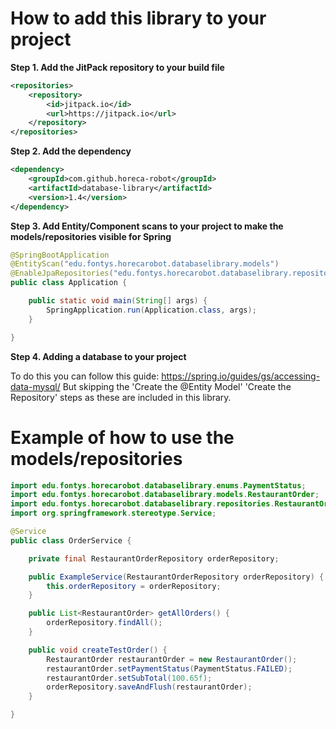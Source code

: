 # How to add this library to your project
**Step 1. Add the JitPack repository to your build file**
```xml
<repositories>
    <repository>
        <id>jitpack.io</id>
        <url>https://jitpack.io</url>
    </repository>
</repositories>
```
**Step 2. Add the dependency**
```xml
<dependency>
    <groupId>com.github.horeca-robot</groupId>
    <artifactId>database-library</artifactId>
    <version>1.4</version>
</dependency>
```
**Step 3. Add Entity/Component scans to your project to make the models/repositories visible for Spring**
```java
@SpringBootApplication
@EntityScan("edu.fontys.horecarobot.databaselibrary.models")
@EnableJpaRepositories("edu.fontys.horecarobot.databaselibrary.repositories")
public class Application {

	public static void main(String[] args) {
		SpringApplication.run(Application.class, args);
	}

}
```
**Step 4. Adding a database to your project**

To do this you can follow this guide: https://spring.io/guides/gs/accessing-data-mysql/
But skipping the 'Create the @Entity Model' 'Create the Repository' steps as these are included in this library.

# Example of how to use the models/repositories

```java
import edu.fontys.horecarobot.databaselibrary.enums.PaymentStatus;
import edu.fontys.horecarobot.databaselibrary.models.RestaurantOrder;
import edu.fontys.horecarobot.databaselibrary.repositories.RestaurantOrderRepository;
import org.springframework.stereotype.Service;

@Service
public class OrderService {

    private final RestaurantOrderRepository orderRepository;

    public ExampleService(RestaurantOrderRepository orderRepository) {
        this.orderRepository = orderRepository;
    }

    public List<RestaurantOrder> getAllOrders() {
        orderRepository.findAll();
    }

    public void createTestOrder() {
        RestaurantOrder restaurantOrder = new RestaurantOrder();
        restaurantOrder.setPaymentStatus(PaymentStatus.FAILED);
        restaurantOrder.setSubTotal(100.65f);
        orderRepository.saveAndFlush(restaurantOrder);
    }

}
```

